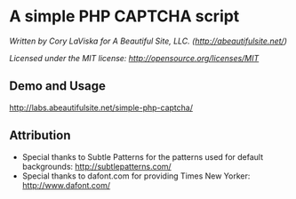 # A simple PHP CAPTCHA script

_Written by Cory LaViska for A Beautiful Site, LLC.  (http://abeautifulsite.net/)_

_Licensed under the MIT license: http://opensource.org/licenses/MIT_

## Demo and Usage

http://labs.abeautifulsite.net/simple-php-captcha/

## Attribution

 - Special thanks to Subtle Patterns for the patterns used for default backgrounds: http://subtlepatterns.com/
 - Special thanks to dafont.com for providing Times New Yorker: http://www.dafont.com/